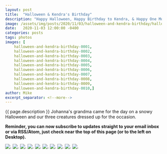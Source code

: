 ```yaml
---
layout: post
title:  "Halloween & Kendra's Birthday"
description: "Happy Halloween, Happy Birthday to Kendra, & Happy One Month to Johanna!"
image: /assets/img/posts/2020/11/03/halloween-and-kendra-birthday/halloween-and-kendra-birthday-preview.jpg
date:   2020-11-03 12:00:00 -0400
categories: posts
tags: photos
images: [
	halloween-and-kendra-birthday-0001, 
	halloween-and-kendra-birthday-0002,
	halloween-and-kendra-birthday-0003, 
	halloween-and-kendra-birthday-0004,
	halloween-and-kendra-birthday-0005, 
	halloween-and-kendra-birthday-0006,
	halloween-and-kendra-birthday-0007, 
	halloween-and-kendra-birthday-0008,
	halloween-and-kendra-birthday-0009, 
	halloween-and-kendra-birthday-0010,]
author: Mike
excerpt_separator: <!--more-->
---
```


{{ page.description }} <!--more--> Johanna's grandma came for the day on a snowy Halloween and our three creatures dressed up for the occasion.

**Reminder, you can now subscribe to updates straight to your email inbox or via RSS/Atom, just check near the top of this page (or to the left on Desktop).**

![.](/assets/img/posts/2020/11/03/halloween-and-kendra-birthday/halloween-and-kendra-birthday-0001.jpg)
![.](/assets/img/posts/2020/11/03/halloween-and-kendra-birthday/halloween-and-kendra-birthday-0002.jpg)
![.](/assets/img/posts/2020/11/03/halloween-and-kendra-birthday/halloween-and-kendra-birthday-0003.jpg)
![.](/assets/img/posts/2020/11/03/halloween-and-kendra-birthday/halloween-and-kendra-birthday-0004.jpg)
![.](/assets/img/posts/2020/11/03/halloween-and-kendra-birthday/halloween-and-kendra-birthday-0005.jpg)
![.](/assets/img/posts/2020/11/03/halloween-and-kendra-birthday/halloween-and-kendra-birthday-0006.jpg)
![.](/assets/img/posts/2020/11/03/halloween-and-kendra-birthday/halloween-and-kendra-birthday-0007.jpg)
![.](/assets/img/posts/2020/11/03/halloween-and-kendra-birthday/halloween-and-kendra-birthday-0008.jpg)
![.](/assets/img/posts/2020/11/03/halloween-and-kendra-birthday/halloween-and-kendra-birthday-0009.jpg)
![.](/assets/img/posts/2020/11/03/halloween-and-kendra-birthday/halloween-and-kendra-birthday-0010.jpg)
